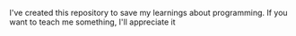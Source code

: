 I've created this repository to save my learnings about programming.
If you want to teach me something, I'll appreciate it
